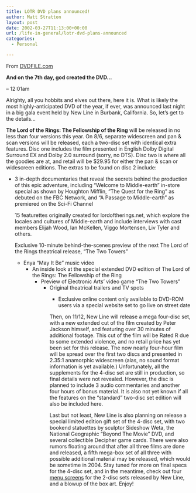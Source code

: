 ```yaml
---
title: LOTR DVD plans announced!
author: Matt Stratton
layout: post
date: 2002-03-27T11:13:00+00:00
url: /life-in-general/lotr-dvd-plans-announced
categories:
  - Personal

---
```

From [DVDFILE.com][1]

**And on the 7th day, god created the DVD&#8230;**
   
&#8211; 12:01am

Alrighty, all you hobbits and elves out there, here it is. What is likely the most highly-anticipated DVD of the year, if ever, was announced last night in a big gala event held by New Line in Burbank, California. So, let&#8217;s get to the details&#8230;

**The Lord of the Rings: The Fellowship of the Ring** will be released in no less than four versions this year. On 8/6, separate widescreen and pan & scan versions will be released, each a two-disc set with identical extra features. Disc one includes the film presented in English Dolby Digital Surround EX and Dolby 2.0 surround (sorry, no DTS). Disc two is where all the goodies are at, and retail will be $29.95 for either the pan & scan or widescreen editions. The extras to be found on disc 2 include:

  * 3 in-depth documentaries that reveal the secrets behind the production of this epic adventure, including &#8220;Welcome to Middle-earth&#8221; in-store special as shown by Houghton Mifflin, &#8220;The Quest for the Ring&#8221; as debuted on the FBC Network, and &#8220;A Passage to Middle-earth&#8221; as premiered on the Sci-Fi Channel
  
    15 featurettes originally created for lordoftherings.net, which explore the locales and cultures of Middle-earth and include interviews with cast members Elijah Wood, Ian McKellen, Viggo Mortensen, Liv Tyler and others.
  
    Exclusive 10-minute behind-the-scenes preview of the next The Lord of the Rings theatrical release, &#8220;The Two Towers&#8221;</p> 
      * Enya &#8220;May It Be&#8221; music video 
          * An inside look at the special extended DVD edition of The Lord of the Rings: The Fellowship of the Ring 
              * Preview of Electronic Arts&#8217; video game &#8220;The Two Towers&#8221; 
                  * Original theatrical trailers and TV spots 
                      * Exclusive online content only available to DVD-ROM users via a special website set to go live on street date </ul> 
                        Then, on 11/12, New Line will release a mega four-disc set, with a new extended cut of the film created by Peter Jackson himself, and featuring over 30 minutes of additional footage. This cut of the film will be Rated R due to some extended violence, and no retail price has yet been set for this release. The now nearly four-hour film will be spread over the first two discs and presented in 2.35:1 anamorphic widescreen (alas, no sound format information is yet available.) Unfortunately, all the supplements for the 4-disc set are still in production, so final details were not revealed. However, the disc is planned to include 3 audio commentaries and another four hours of bonus material. It is also not yet known if all the features on the &#8220;standard&#8221; two-disc set edition will also be included here.
                        
                        Last but not least, New Line is also planning on release a special limited edition gift set of the 4-disc set, with two bookend statuettes by sculptor Sideshow Weta, the National Geographic &#8220;Beyond The Movie&#8221; DVD, and several collectible Decipher game cards. There were also rumors floating around that after all three films are done and released, a fifth mega-box set of all three with possible additional material may be released, which would be sometime in 2004. Stay tuned for more on final specs for the 4-disc set, and in the meantime, check out four [menu screens][2] for the 2-disc sets released by New Line, and a blowup of the box art. Enjoy!

 [1]: http://www.dvdfile.com/software/dvd-video/index.html
 [2]: http://www.dvdfile.com/interactive/drive_in/clips/lordoftherings/fellowshipofthering/gallery.html